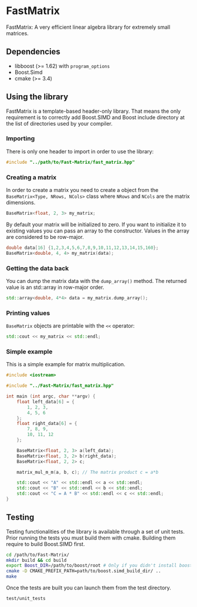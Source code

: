 # FastMatrix
FastMatrix: A very efficient linear algebra library for extremely small matrices.

## Dependencies
 * libboost (>= 1.62) with `program_options`
 * Boost.Simd
 * cmake (>= 3.4)

## Using the library
FastMatrix is a template-based header-only library.
That means the only requirement is to correctly add Boost.SIMD and Boost include directory at the list of directories used by your compiler.

### Importing
There is only one header to import in order to use the library:
```c++
#include "../path/to/Fast-Matrix/fast_matrix.hpp"
```

### Creating a matrix
In order to create a matrix you need to create a object from the `BaseMatrix<Type, NRows, NCols>` class
where `NRows` and `NCols` are the matrix dimensions.

```c++
BaseMatrix<float, 2, 3> my_matrix;
```

By default your matrix will be initialized to zero.
If you want to initialize it to existing values you can pass an array to the constructor.
Values in the array are considered to be row-major.
```c++
double data[16] {1,2,3,4,5,6,7,8,9,10,11,12,13,14,15,160};
BaseMatrix<double, 4, 4> my_matrix(data);
```

### Getting the data back
You can dump the matrix data with the `dump_array()` method.
The returned value is an std::array in row-major order.
```c++
std::array<double, 4*4> data = my_matrix.dump_array();
```

### Printing values
`BaseMatrix` objects are printable with the `<<` operator:

```c++
std::cout << my_matrix << std::endl;
```

### Simple example
This is a simple example for matrix multiplication.

```c++
#include <iostream>

#include "../Fast-Matrix/fast_matrix.hpp"

int main (int argc, char **argv) {
    float left_data[6] = {
        1, 2, 3,
        4, 5, 6
    };
    float right_data[6] = {
        7, 8, 9,
        10, 11, 12
    };

    BaseMatrix<float, 2, 3> a(left_data);
    BaseMatrix<float, 3, 2> b(right_data);
    BaseMatrix<float, 2, 2> c;

    matrix_mul_m_m(a, b, c); // The matrix product c = a*b

    std::cout << "A" << std::endl << a << std::endl;
    std::cout << "B" << std::endl << b << std::endl;
    std::cout << "C = A * B" << std::endl << c << std::endl;
}
```

## Testing
Testing functionalities of the library is available through a set of unit tests.
Prior running the tests you must build them with cmake.
Building them require to build Boost.SIMD first.

```bash
cd /path/to/Fast-Matrix/
mkdir build && cd build
export Boost_DIR=/path/to/boost/root # Only if you didn't install boost from your distribution
cmake -D CMAKE_PREFIX_PATH=path/to/boost.simd_build_dir/ ..
make
```
Once the tests are built you can launch them from the test directory.
```bash
test/unit_tests
```
